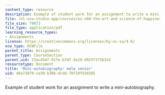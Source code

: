 ```yaml
---
content_type: resource
description: Example of student work for an assignment to write a mini-autobiography.
file: /ol-ocw-studio-app/courses/es-s60-the-art-and-science-of-happiness-spring-2013/40a73079ce30b30bdcdd78f29f930385_MITES_S60S13_MaleBio.pdf
file_size: 79073
file_type: application/pdf
learning_resource_types:
- Assignments
license: https://creativecommons.org/licenses/by-nc-sa/4.0/
ocw_type: OCWFile
parent_title: Assignments
parent_type: CourseSection
parent_uid: 23acd547-917e-b74f-da18-d025f373b32d
resourcetype: Document
title: 'Mini-autobiography: male senior'
uid: 40a73079-ce30-b30b-dcdd-78f29f930385
---
```

Example of student work for an assignment to write a mini-autobiography.